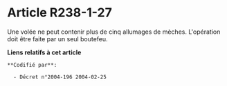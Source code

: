 # Article R238-1-27

Une volée ne peut contenir plus de cinq allumages de mèches. L'opération doit être faite par un seul boutefeu.

**Liens relatifs à cet article**

	**Codifié par**:

	  - Décret n°2004-196 2004-02-25
